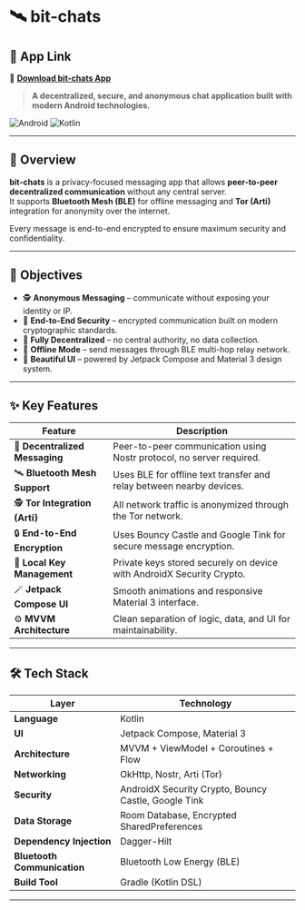 # 🛰️ bit-chats  


## 🔗 App Link

📱 **[Download bit-chats App](https://drive.google.com/file/d/1P4YktEgxj8Eyu4JC9rkupK9GWfZn-td-/view?usp=drive_link)**

> **A decentralized, secure, and anonymous chat application built with modern Android technologies.**

![Android](https://img.shields.io/badge/Platform-Android-green?style=flat-square)
![Kotlin](https://img.shields.io/badge/Language-Kotlin-blueviolet?style=flat-square)

---

## 📖 Overview

**bit-chats** is a privacy-focused messaging app that allows **peer-to-peer decentralized communication** without any central server.  
It supports **Bluetooth Mesh (BLE)** for offline messaging and **Tor (Arti)** integration for anonymity over the internet.  

Every message is end-to-end encrypted to ensure maximum security and confidentiality.

---

## 🧭 Objectives

- 🕵️ **Anonymous Messaging** – communicate without exposing your identity or IP.  
- 🔐 **End-to-End Security** – encrypted communication built on modern cryptographic standards.  
- 📡 **Fully Decentralized** – no central authority, no data collection.  
- 📶 **Offline Mode** – send messages through BLE multi-hop relay network.  
- 💬 **Beautiful UI** – powered by Jetpack Compose and Material 3 design system.  

---

## ✨ Key Features

| Feature | Description |
|----------|-------------|
| 🔗 **Decentralized Messaging** | Peer-to-peer communication using Nostr protocol, no server required. |
| 🛰️ **Bluetooth Mesh Support** | Uses BLE for offline text transfer and relay between nearby devices. |
| 🕵️ **Tor Integration (Arti)** | All network traffic is anonymized through the Tor network. |
| 🔒 **End-to-End Encryption** | Uses Bouncy Castle and Google Tink for secure message encryption. |
| 🧩 **Local Key Management** | Private keys stored securely on device with AndroidX Security Crypto. |
| 🪄 **Jetpack Compose UI** | Smooth animations and responsive Material 3 interface. |
| ⚙️ **MVVM Architecture** | Clean separation of logic, data, and UI for maintainability. |

---

## 🛠️ Tech Stack

| Layer | Technology |
|-------|-------------|
| **Language** | Kotlin |
| **UI** | Jetpack Compose, Material 3 |
| **Architecture** | MVVM + ViewModel + Coroutines + Flow |
| **Networking** | OkHttp, Nostr, Arti (Tor) |
| **Security** | AndroidX Security Crypto, Bouncy Castle, Google Tink |
| **Data Storage** | Room Database, Encrypted SharedPreferences |
| **Dependency Injection** | Dagger-Hilt |
| **Bluetooth Communication** | Bluetooth Low Energy (BLE) |
| **Build Tool** | Gradle (Kotlin DSL) |

---
